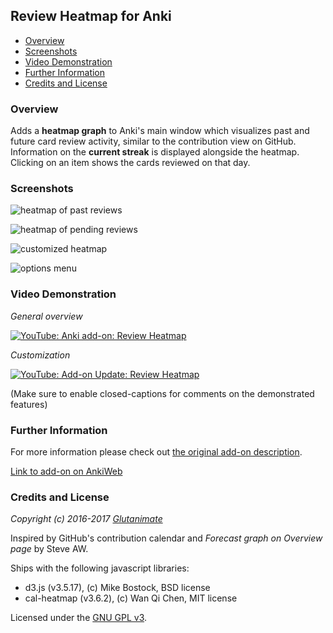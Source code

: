 ## Review Heatmap for Anki

<!-- MarkdownTOC -->

- [Overview](#overview)
- [Screenshots](#screenshots)
- [Video Demonstration](#video-demonstration)
- [Further Information](#further-information)
- [Credits and License](#credits-and-license)

<!-- /MarkdownTOC -->

### Overview

Adds a **heatmap graph** to Anki's main window which visualizes past and future card review activity, similar to the contribution view on GitHub. Information on the **current streak** is displayed alongside the heatmap. Clicking on an item shows the cards reviewed on that day.

### Screenshots

![heatmap of past reviews](https://github.com/Glutanimate/review-heatmap/blob/master/screenshots/review-heatmap-1.png)

![heatmap of pending reviews](https://github.com/Glutanimate/review-heatmap/blob/master/screenshots/review-heatmap-2.png)

![customized heatmap](https://github.com/Glutanimate/review-heatmap/blob/master/screenshots/review-heatmap-3.png)

![options menu](https://github.com/Glutanimate/review-heatmap/blob/master/screenshots/review-heatmap-4.png)

### Video Demonstration

*General overview*

[![YouTube: Anki add-on: Review Heatmap](https://i.ytimg.com/vi/3Hk5TYdvKnM/mqdefault.jpg)](https://youtu.be/3Hk5TYdvKnM)

*Customization*

[![YouTube: Add-on Update: Review Heatmap](https://i.ytimg.com/vi/7vaZ4St0n68/mqdefault.jpg)](https://youtu.be/7vaZ4St0n68)

(Make sure to enable closed-captions for comments on the demonstrated features)

### Further Information

For more information please check out [the original add-on description](./ANKIWEB.md).

[Link to add-on on AnkiWeb](https://ankiweb.net/shared/info/1771074083)

### Credits and License

*Copyright (c) 2016-2017 [Glutanimate](https://github.com/Glutanimate)*

Inspired by GitHub's contribution calendar and *Forecast graph on Overview page* by Steve AW.

Ships with the following javascript libraries:

- d3.js (v3.5.17), (c) Mike Bostock, BSD license
- cal-heatmap (v3.6.2), (c) Wan Qi Chen, MIT license

Licensed under the [GNU GPL v3](http://www.gnu.de/documents/gpl-3.0.en.html). 
